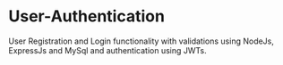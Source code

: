 # User-Authentication
User Registration and Login functionality with validations using NodeJs, ExpressJs and MySql and authentication using JWTs.
